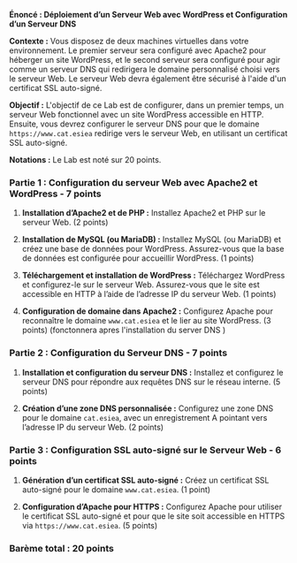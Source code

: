 **Énoncé : Déploiement d’un Serveur Web avec WordPress et Configuration d’un Serveur DNS**

**Contexte :**
Vous disposez de deux machines virtuelles dans votre environnement. Le premier serveur sera configuré avec Apache2 pour héberger un site WordPress, et le second serveur sera configuré pour agir comme un serveur DNS qui redirigera le domaine personnalisé choisi vers le serveur Web. Le serveur Web devra également être sécurisé à l'aide d'un certificat SSL auto-signé.

**Objectif :**
L'objectif de ce Lab est de configurer, dans un premier temps, un serveur Web fonctionnel avec un site WordPress accessible en HTTP. Ensuite, vous devrez configurer le serveur DNS pour que le domaine `https://www.cat.esiea` redirige vers le serveur Web, en utilisant un certificat SSL auto-signé.

**Notations :**
Le Lab est noté sur 20 points.

### Partie 1 : Configuration du serveur Web avec Apache2 et WordPress - 7 points

1. **Installation d’Apache2 et de PHP :** Installez Apache2 et PHP sur le serveur Web. (2 points)

2. **Installation de MySQL (ou MariaDB) :** Installez MySQL (ou MariaDB) et créez une base de données pour WordPress. Assurez-vous que la base de données est configurée pour accueillir WordPress. (1 points)

3. **Téléchargement et installation de WordPress :** Téléchargez WordPress et configurez-le sur le serveur Web. Assurez-vous que le site est accessible en HTTP à l’aide de l’adresse IP du serveur Web. (1 points)

4. **Configuration de domaine dans Apache2 :** Configurez Apache pour reconnaître le domaine `www.cat.esiea` et le lier au site WordPress. (3 points) (fonctonnera apres l'installation du server DNS )  

### Partie 2 : Configuration du Serveur DNS - 7 points

1. **Installation et configuration du serveur DNS :** Installez et configurez le serveur DNS pour répondre aux requêtes DNS sur le réseau interne. (5 points)

2. **Création d’une zone DNS personnalisée :** Configurez une zone DNS pour le domaine `cat.esiea`, avec un enregistrement A pointant vers l’adresse IP du serveur Web. (2 points)

### Partie 3 : Configuration SSL auto-signé sur le Serveur Web - 6 points

1. **Génération d’un certificat SSL auto-signé :** Créez un certificat SSL auto-signé pour le domaine `www.cat.esiea`. (1 point)

2. **Configuration d’Apache pour HTTPS :** Configurez Apache pour utiliser le certificat SSL auto-signé et pour que le site soit accessible en HTTPS via `https://www.cat.esiea`. (5 points)

### Barème total : 20 points
